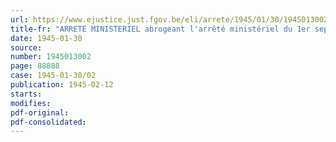 ```yaml
---
url: https://www.ejustice.just.fgov.be/eli/arrete/1945/01/30/1945013002/justel
title-fr: "ARRETE MINISTERIEL abrogeant l'arrêté ministériel du 1er septembre 1944 relatif à la subdélégation des pouvoirs attribués aux Ministres de l'Agriculture et du Ravitaillement"
date: 1945-01-30
source:
number: 1945013002
page: 88888
case: 1945-01-30/02
publication: 1945-02-12
starts:
modifies:
pdf-original:
pdf-consolidated:
---
```


